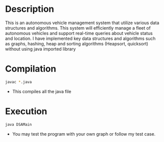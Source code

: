 # Description
This is an autonomous vehicle management system that utilize various data structures and algorithms. 
This system will efficiently manage a fleet of autonomous vehicles and support real-time queries about vehicle status and location.
I have implemented key data structures and algorithms such as graphs, hashing, heap and sorting algorithms (Heapsort, quicksort) without using java imported library

# Compilation
``` bash
javac *.java
```
- This compiles all the java file
# Execution
```bash
java DSAMain
```
- You may test the program with your own graph or follow my test case.
  
